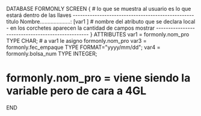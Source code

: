 DATABASE FORMONLY
SCREEN
{  # lo que se muestra al usuario es lo que estará dentro de las llaves
    --------------------------------------------------
                titulo
                Nombre....................: [var1         ] # nombre del atributo que se declara local - en los corchetes aparecen la cantidad de campos mostrar 
    --------------------------------------------------
}
ATTRIBUTES
var1 = formonly.nom_pro TYPE CHAR; # a var1 le asigno formonly.nom_pro
var3 = formonly.fec_empaque TYPE FORMAT="yyyy/mm/dd";
var4 = formonly.bolsa_num TYPE INTEGER;
# formonly.nom_pro = viene siendo la variable pero de cara a 4GL

END